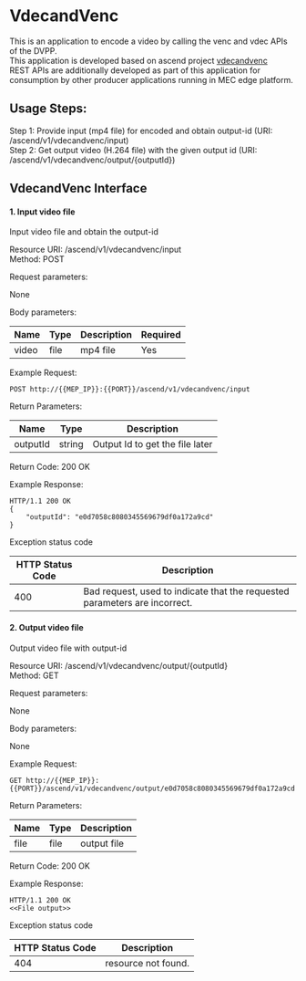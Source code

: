 VdecandVenc
==============
This is an application to encode a video by calling the venc and vdec APIs of the DVPP.<br>
This application is developed based on ascend project [vdecandvenc](https://gitee.com/ascend/samples/tree/master/cplusplus/level2_simple_inference/0_data_process/vdecandvenc)<br>
REST APIs are additionally developed as part of this application for consumption by other producer applications running in MEC edge platform. <br>

Usage Steps:
--------------
Step 1: Provide input (mp4 file) for encoded and obtain output-id (URI: /ascend/v1/vdecandvenc/input) <br>
Step 2: Get output video (H.264 file) with the given output id (URI: /ascend/v1/vdecandvenc/output/{outputId})


VdecandVenc Interface 
----------------
<h4>1. Input video file</h4>
Input video file and obtain the output-id <br>

Resource URI: /ascend/v1/vdecandvenc/input<br>
Method: POST<br>

Request parameters:

None

Body parameters:

| Name          | Type                        | Description              | Required      |
| ------------- | --------------------------- | ------------------------ | ------------- |
| video   | file                      | mp4 file    | Yes |

Example Request:

```
POST http://{{MEP_IP}}:{{PORT}}/ascend/v1/vdecandvenc/input
```

Return Parameters:

| Name          | Type                        | Description              |
| ------------- | --------------------------- | ------------------------ |
| outputId     | string                     | Output Id to get the file later                  |

Return Code: 200 OK

Example Response:
```
HTTP/1.1 200 OK
{
    "outputId": "e0d7058c8080345569679df0a172a9cd"
}
```

Exception status code

| HTTP Status Code | Description |
| --- | --- |
| 400  | Bad request, used to indicate that the requested parameters are incorrect. |

<h4>2. Output video file</h4>
Output video file with output-id<br>

Resource URI: /ascend/v1/vdecandvenc/output/{outputId}<br>
Method: GET<br>

Request parameters:

None

Body parameters:

None

Example Request:

```
GET http://{{MEP_IP}}:{{PORT}}/ascend/v1/vdecandvenc/output/e0d7058c8080345569679df0a172a9cd
```

Return Parameters:

| Name          | Type                        | Description              |
| ------------- | --------------------------- | ------------------------ |
| file     | file                     | output file                |

Return Code: 200 OK

Example Response:
```
HTTP/1.1 200 OK
<<File output>>
```
Exception status code

| HTTP Status Code | Description |
| --- | --- |
| 404  | resource not found. |

